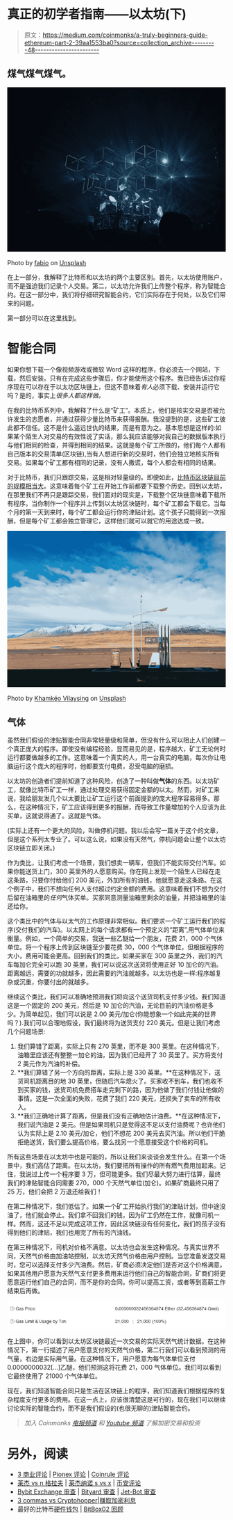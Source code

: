 # 真正的初学者指南——以太坊(下)

> 原文：<https://medium.com/coinmonks/a-truly-beginners-guide-ethereum-part-2-39aa1553ba0?source=collection_archive---------48----------------------->

## 煤气煤气煤气。

![](img/dac5e3e0762fa8bc5909276b6edd5966.png)

Photo by [fabio](https://unsplash.com/@fabioha?utm_source=medium&utm_medium=referral) on [Unsplash](https://unsplash.com?utm_source=medium&utm_medium=referral)

在上一部分，我解释了比特币和以太坊的两个主要区别。首先，以太坊使用账户，而不是强迫我们记录个人交易。第二，以太坊允许我们上传整个程序，称为智能合约。在这一部分中，我们将仔细研究智能合约，它们实际存在于何处，以及它们带来的问题。

第一部分可以在这里找到。

# 智能合同

如果你想下载一个像视频游戏或微软 Word 这样的程序，你必须去一个网站，下载，然后安装。只有在完成这些步骤后，你才能使用这个程序。我已经告诉过你程序现在可以存在于以太坊区块链上，但这不意味着*有人*必须下载、安装并运行它吗？是的，事实上*很多人都这样做。*

在我的比特币系列中，我解释了什么是“矿工”。本质上，他们是核实交易是否被允许发生的志愿者，并通过获得少量比特币来获得报酬。我没提到的是，这些矿工彼此都不信任。这不是什么遥远世仇的结果，而是有意为之。基本思想是这样的:如果某个陌生人对交易的有效性说了实话，那么我应该能够对我自己的数据版本执行与他们相同的检查，并得到相同的结果。这就是每个矿工所做的，他们每个人都有自己版本的交易清单(区块链),当有人想进行新的交易时，他们会独立地核实所有交易。如果每个矿工都有相同的记录，没有人撒谎，每个人都会有相同的结果。

对于比特币，我们只跟踪交易，这是相对轻量级的。即便如此，[比特币区块链目前的规模相当大](https://ycharts.com/indicators/bitcoin_blockchain_size)。这意味着每个矿工在开始工作前都要下载整个历史。回到以太坊，在那里我们不再只是跟踪交易，我们面对的现实是，下载整个区块链意味着下载所有程序。当你制作一个程序并上传到以太坊区块链时，每个矿工都会下载它。当每个月的第一天到来时，每个矿工都会运行你的津贴计划。这个孩子只能得到一次报酬，但是每个矿工都会独立管理它，这样他们就可以就它的用途达成一致。

![](img/17aec2360220beb388f0a1a6a3d597c5.png)

Photo by [Khamkéo Vilaysing](https://unsplash.com/@mahkeo?utm_source=medium&utm_medium=referral) on [Unsplash](https://unsplash.com?utm_source=medium&utm_medium=referral)

## 气体

虽然我们假设的津贴智能合同非常轻量级和简单，但没有什么可以阻止人们创建一个真正庞大的程序。即使没有编程经验，显而易见的是，程序越大，矿工无论何时运行都要做越多的工作。这意味着一个真实的人，用一台真实的电脑，每次你让电脑运行这个庞大的程序时，他都要支付电费，忍受电脑的磨损。

以太坊的创造者们提前知道了这种风险，创造了一种叫做**气体**的东西。以太坊矿工，就像比特币矿工一样，通过处理交易获得固定金额的以太。然而，对矿工来说，我给朋友发几个以太要比让矿工运行这个前面提到的庞大程序容易得多。那么，在这种情况下，矿工应该得到更多的报酬，而导致工作量增加的个人应该为此买单，这就说得通了。这就是气体。

(实际上还有一个更大的风险，叫做停机问题。我以后会写一篇关于这个的文章，但是这个系列太专业了。可以这么说，如果没有天然气，停机问题会让整个以太坊区块链立即关闭。)

作为类比，让我们考虑一个场景，我们想卖一辆车，但我们不能实际交付汽车。如果你能送货上门，300 英里外的人愿意购买。你在网上发现一个陌生人已经在走这条路，只要你付给他们 200 美元，外加所有的油钱，他就愿意走这条路。在这个例子中，我们不想向任何人支付超过约定金额的费用。这意味着我们不想为交付后留在油箱里的*任何*气体买单。买家同意测量油箱里剩余的油量，并把油箱里的油还给你。

这个类比中的气体与以太气的工作原理非常相似。我们要求一个矿工运行我们的程序(交付我们的汽车)。以太网上的每个请求都有一个预定义的“距离”,用气体单位来衡量。例如，一个简单的交易，我送一些乙醚给一个朋友，花费 21，000 个气体单位。将一个程序上传到区块链至少要花费 30，000 个气体单位，但根据程序的大小，费用可能会更高。回到我们的类比，如果买家在 300 英里之外，我们的汽车每加仑完全可以跑 30 英里，我们可以说这次送货将使用正好 10 加仑的汽油。距离越远，需要的功就越多，因此需要的汽油就越多。以太坊也是一样:程序越复杂或沉重，你要付出的就越多。

继续这个类比，我们可以准确地预测我们将向这个送货司机支付多少钱。我们知道这是一个固定的 200 美元，然后是 10 加仑的汽油，无论目前的汽油价格是多少。为简单起见，我们可以说是 2.00 美元/加仑(你能想象一个如此完美的世界吗？).我们可以合理地假设，我们最终将为送货支付 220 美元。但是让我们考虑几个问题场景:

1.  我们算错了距离，实际上只有 270 英里，而不是 300 英里。在这种情况下，油箱里应该还有整整一加仑的油，因为我们已经开了 30 英里了。买方将支付 2 美元作为汽油的补偿。
2.  **我们算错了另一个方向的距离，实际上是 330 英里。**在这种情况下，送货司机距离目的地 30 英里，但随后汽车熄火了。买家收不到车，我们也收不到买家的钱，送货司机免费搭车走完剩下的路，因为他做了我们付钱让他做的事情。这是一次全面的失败，花费了我们 220 美元，还损失了卖车的所有收入。
3.  **我们正确地计算了距离，但是我们没有正确地估计油费。**在这种情况下，我们说汽油是 2 美元。但是如果司机只是觉得这不足以支付油费呢？也许他们认为实际上是 2.10 美元/加仑，他们不想花 200 美元去买汽油。所以他们干脆拒绝送货，我们要么提高价格，要么找另一个愿意接受这个价格的司机。

所有这些场景在以太坊中也是可能的，所以让我们来谈谈会发生什么。在第一个场景中，我们高估了距离。在以太坊，我们要把所有操作的所有燃气费用加起来。记住，我说过上传一个程序要 3 万，但可能更多。我们尽最大努力进行估算，最终我们的津贴智能合同需要 270，000 个天然气单位(加仑)。如果矿商最终只用了 25 万，他们会把 2 万退还给我们！

在第二种情况下，我们低估了。如果一个矿工开始执行我们的津贴计划，但中途没油了，他们就会停止。我们拿不回我们的钱，因为矿工仍然在工作，就像司机一样。然而，这还不足以完成这项工作，因此区块链没有任何变化，我们的孩子没有得到他们的津贴，我们也用完了所有的汽油钱。

在第三种情况下，司机对价格不满意。以太坊也会发生这种情况。与真实世界不同，天然气价格由加油站控制，以太坊天然气价格由用户控制。当您准备发送交易时，您可以选择支付多少汽油费。然后，矿商必须决定他们是否对这个价格满意。如果其他用户愿意为天然气支付更多费用来运行他们自己的智能合同，矿商们将更愿意运行他们自己的合同，而不是你的合同。你可以提高工资，或者等到高薪工作结束后再做。

![](img/f6922dfebbb3ed0842080bd9d549b165.png)

在上图中，你可以看到以太坊区块链最近一次交易的实际天然气统计数据。在这种情况下，第一行描述了用户愿意支付的天然气价格，第二行我们可以看到预测的用气量，右边是实际用气量。在这种情况下，用户愿意为每气体单位支付 0.0000000032[…]乙醚，他们预测这将花费 21，000 气体单位。我们可以看到它最终使用了 21000 个气体单位。

现在，我们知道智能合同只是生活在区块链上的程序，我们知道我们根据程序的复杂程度支付更多的费用。在这一点上，应该很清楚这是可行的，现在我们可以继续讨论实际的智能合约，而不是我们假设的(也很无聊的)津贴智能合约。

> *加入 Coinmonks* [*电报频道*](https://t.me/coincodecap) *和* [*Youtube 频道*](https://www.youtube.com/c/coinmonks/videos) *了解加密交易和投资*

# 另外，阅读

*   [3 商业评论](/coinmonks/3commas-review-an-excellent-crypto-trading-bot-2020-1313a58bec92) | [Pionex 评论](https://coincodecap.com/pionex-review-exchange-with-crypto-trading-bot) | [Coinrule 评论](/coinmonks/coinrule-review-2021-a-beginner-friendly-crypto-trading-bot-daf0504848ba)
*   [莱杰 vs n 格拉夫](/coinmonks/ledger-vs-ngrave-zero-7e40f0c1d694) | [莱杰纳诺 s vs x](/coinmonks/ledger-nano-s-vs-x-battery-hardware-price-storage-59a6663fe3b0) | [币安评论](/coinmonks/binance-review-ee10d3bf3b6e)
*   [Bybit Exchange 审查](/coinmonks/bybit-exchange-review-dbd570019b71) | [Bityard 审查](https://coincodecap.com/bityard-reivew) | [Jet-Bot 审查](https://coincodecap.com/jet-bot-review)
*   [3 commas vs Cryptohopper](/coinmonks/3commas-vs-pionex-vs-cryptohopper-best-crypto-bot-6a98d2baa203)|[赚取加密利息](/coinmonks/earn-crypto-interest-b10b810fdda3)
*   最好的比特币[硬件钱包](/coinmonks/hardware-wallets-dfa1211730c6) | [BitBox02 回顾](/coinmonks/bitbox02-review-your-swiss-bitcoin-hardware-wallet-c36c88fff29)